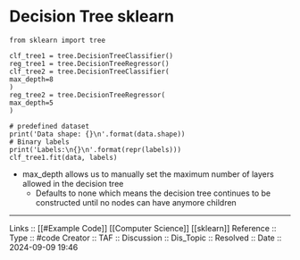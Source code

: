 # Decision Tree sklearn

```
from sklearn import tree

clf_tree1 = tree.DecisionTreeClassifier()
reg_tree1 = tree.DecisionTreeRegressor()
clf_tree2 = tree.DecisionTreeClassifier(
max_depth=8
)
reg_tree2 = tree.DecisionTreeRegressor(
max_depth=5
)

# predefined dataset
print('Data shape: {}\n'.format(data.shape))
# Binary labels
print('Labels:\n{}\n'.format(repr(labels)))
clf_tree1.fit(data, labels)
```

- max_depth allows us to manually set the maximum number of layers allowed in the decision tree
	- Defaults to none which means the decision tree continues to be constructed until no nodes can have anymore children

---
Links :: [[#Example Code]] [[Computer Science]] [[sklearn]]
Reference ::
Type :: #code
Creator ::
TAF ::
Discussion ::
Dis_Topic :: 
Resolved ::
Date :: 2024-09-09 19:46
